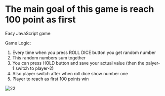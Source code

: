 

# The main goal of this game is reach 100 point as first

Easy JavaScript game

Game Logic:

1. Every time when you press ROLL DICE button you get random number 
2. This random numbers sum together
3. You can press HOLD button and save your actual value (then the palyer-1 switch to player-2)
4. Also player switch after when roll dice show number one
5. Player to reach as first 100 points win



![22](https://user-images.githubusercontent.com/112868012/196923806-977866f9-a2d1-41c2-b63b-633850a3ebe5.png)
